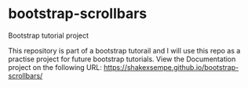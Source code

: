 # bootstrap-scrollbars
Bootstrap tutorial project

This repository is part of a bootstrap tutorail and I will use this repo as a practise project for future bootstrap tutorials.
View the Documentation project on the following URL: https://shakexsempe.github.io/bootstrap-scrollbars/
